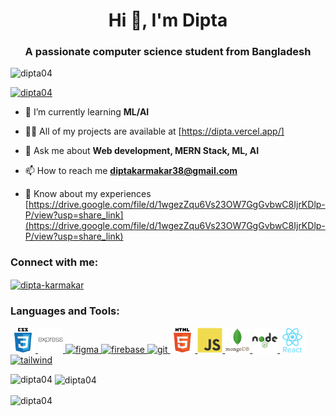 <h1 align="center">Hi 👋, I'm Dipta</h1>
<h3 align="center">A passionate computer science student from Bangladesh</h3>

<p align="left"> <img src="https://komarev.com/ghpvc/?username=dipta04&label=Profile%20views&color=0e75b6&style=flat" alt="dipta04" /> </p>

<p align="left"> <a href="https://github.com/ryo-ma/github-profile-trophy"><img src="https://github-profile-trophy.vercel.app/?username=dipta04" alt="dipta04" /></a> </p>

- 🌱 I’m currently learning **ML/AI**

- 👨‍💻 All of my projects are available at [https://dipta.vercel.app/]

- 💬 Ask me about **Web development, MERN Stack, ML, AI**

- 📫 How to reach me **diptakarmakar38@gmail.com**

- 📄 Know about my experiences [https://drive.google.com/file/d/1wgezZqu6Vs23OW7GgGvbwC8IjrKDlp-P/view?usp=share_link](https://drive.google.com/file/d/1wgezZqu6Vs23OW7GgGvbwC8IjrKDlp-P/view?usp=share_link)

<h3 align="left">Connect with me:</h3>
<p align="left">
<a href="https://linkedin.com/in/dipta-karmakar" target="blank"><img align="center" src="https://raw.githubusercontent.com/rahuldkjain/github-profile-readme-generator/master/src/images/icons/Social/linked-in-alt.svg" alt="dipta-karmakar" height="30" width="40" /></a>
</p>

<h3 align="left">Languages and Tools:</h3>
<p align="left"> <a href="https://www.w3schools.com/css/" target="_blank" rel="noreferrer"> <img src="https://raw.githubusercontent.com/devicons/devicon/master/icons/css3/css3-original-wordmark.svg" alt="css3" width="40" height="40"/> </a> <a href="https://expressjs.com" target="_blank" rel="noreferrer"> <img src="https://raw.githubusercontent.com/devicons/devicon/master/icons/express/express-original-wordmark.svg" alt="express" width="40" height="40"/> </a> <a href="https://www.figma.com/" target="_blank" rel="noreferrer"> <img src="https://www.vectorlogo.zone/logos/figma/figma-icon.svg" alt="figma" width="40" height="40"/> </a> <a href="https://firebase.google.com/" target="_blank" rel="noreferrer"> <img src="https://www.vectorlogo.zone/logos/firebase/firebase-icon.svg" alt="firebase" width="40" height="40"/> </a> <a href="https://git-scm.com/" target="_blank" rel="noreferrer"> <img src="https://www.vectorlogo.zone/logos/git-scm/git-scm-icon.svg" alt="git" width="40" height="40"/> </a> <a href="https://www.w3.org/html/" target="_blank" rel="noreferrer"> <img src="https://raw.githubusercontent.com/devicons/devicon/master/icons/html5/html5-original-wordmark.svg" alt="html5" width="40" height="40"/> </a> <a href="https://developer.mozilla.org/en-US/docs/Web/JavaScript" target="_blank" rel="noreferrer"> <img src="https://raw.githubusercontent.com/devicons/devicon/master/icons/javascript/javascript-original.svg" alt="javascript" width="40" height="40"/> </a> <a href="https://www.mongodb.com/" target="_blank" rel="noreferrer"> <img src="https://raw.githubusercontent.com/devicons/devicon/master/icons/mongodb/mongodb-original-wordmark.svg" alt="mongodb" width="40" height="40"/> </a> <a href="https://nodejs.org" target="_blank" rel="noreferrer"> <img src="https://raw.githubusercontent.com/devicons/devicon/master/icons/nodejs/nodejs-original-wordmark.svg" alt="nodejs" width="40" height="40"/> </a> <a href="https://reactjs.org/" target="_blank" rel="noreferrer"> <img src="https://raw.githubusercontent.com/devicons/devicon/master/icons/react/react-original-wordmark.svg" alt="react" width="40" height="40"/> </a> <a href="https://tailwindcss.com/" target="_blank" rel="noreferrer"> <img src="https://www.vectorlogo.zone/logos/tailwindcss/tailwindcss-icon.svg" alt="tailwind" width="40" height="40"/> </a> </p>

<p><img align="left" src="https://github-readme-stats.vercel.app/api/top-langs?username=dipta04&show_icons=true&locale=en&layout=compact" alt="dipta04" /></p>

<p>&nbsp;<img align="center" src="https://github-readme-stats.vercel.app/api?username=dipta04&show_icons=true&locale=en" alt="dipta04" /></p>

<p><img align="center" src="https://github-readme-streak-stats.herokuapp.com/?user=dipta04&" alt="dipta04" /></p>

